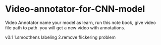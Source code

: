# Video-annotator-for-CNN-model
Video Annotator
name your model as learn, 
run this note book, 
give video file path to path. 
you will get a new video with annotations.

v0.1
1.smoothens labeling
2.remove flickering problem

